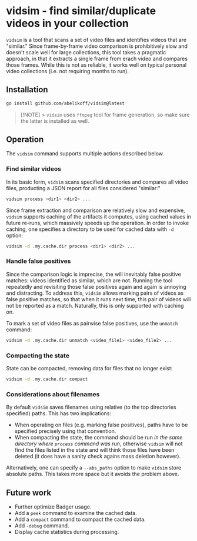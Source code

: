 # vidsim - find similar/duplicate videos in your collection

`vidsim` is a tool that scans a set of video files and identifies videos that are "similar." Since frame-by-frame video comparison is prohibitively slow and doesn't scale well for large collections, this tool takes a pragmatic approach, in that it extracts a single frame from erach video and compares those frames. While this is not as reliable, it works well on typical personal video collections (i.e. not requiring months to run).

## Installation

```sh
go install github.com/abelikoff/vidsim@latest
```

> [!NOTE] > `vidsim` uses `ffmpeg` tool for frame generation, so make sure the latter is installed as well.

## Operation

The `vidsim` command supports multiple actions described below.

### Find similar videos

In its basic form, `vidsim` scans specified directories and compares all video files, producting a JSON report for all files considered "similar:"

```sh
vidsim process <dir1> <dir2> ...
```

Since frame extraction and comparison are relatively slow and expensive, `vidsim` supports caching of the artifacts it computes, using cached values in future re-runs, which massively speeds up the operation. In order to invoke caching, one specifies a directory to be used for cached data with `-d` option:

```sh
vidsim -d .my.cache.dir process <dir1> <dir2> ...
```

### Handle false positives

Since the comparison logic is imprecise, the will inevitably false positive matches: videos identified as similar, which are not. Running the tool repeatedly and revisiting those false positives again and again is annoying and distracting. To address this, `vidsim` allows marking pairs of videos as false positive matches, so that when it runs next time, this pair of videos will not be reported as a match. Naturally, this is only supported with caching on.

To mark a set of video files as pairwise false positives, use the `unmatch` command:

```sh
vidsim -d .my.cache.dir unmatch <video_file1> <video_file2> ...
```

### Compacting the state

State can be compacted, removing data for files that no longer exist:

```sh
vidsim -d .my.cache.dir compact
```

### Considerations about filenames

By default `vidsim` saves filenames using relative (to the top directories specified) paths. This has two implications:

-   When operating on files (e.g. marking false positives), paths have to be specified precisely using that convention.
-   When compacting the state, the command should be run _in the same directory where `process` command was run_, otherwise `vidsim` will not find the files listed in the state and will think those files have been deleted (it does have a sanity check agains mass deletion however).

Alternatively, one can specify a `--abs_paths` option to make `vidsim` store absolute paths. This takes more space but it avoids the problem above.

## Future work

-   Further optimize Badger usage.
-   Add a `peek` command to examine the cached data.
-   Add a `compact` command to compact the cached data.
-   Add `-debug` command.
-   Display cache statistics during processing.
